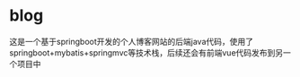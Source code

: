 # blog
这是一个基于springboot开发的个人博客网站的后端java代码，使用了springboot+mybatis+springmvc等技术栈，后续还会有前端vue代码发布到另一个项目中
